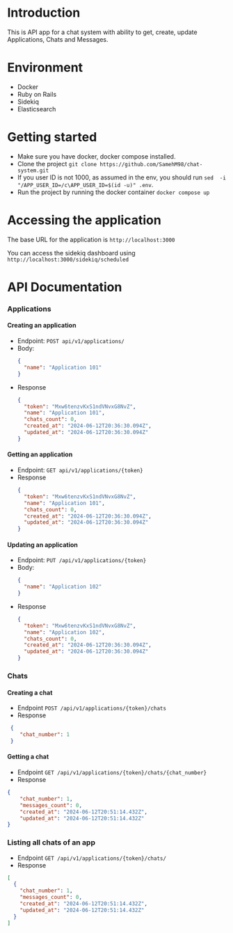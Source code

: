 # Introduction

This is API app for a chat system with ability to get, create, update Applications, Chats and Messages.

# Environment

- Docker
- Ruby on Rails
- Sidekiq
- Elasticsearch

# Getting started

  - Make sure you have docker, docker compose installed.
  - Clone the project ` git clone https://github.com/SamehM98/chat-system.git `
  - If you user ID is not 1000, as assumed in the env, you should run ``` sed  -i "/APP_USER_ID=/c\APP_USER_ID=$(id -u)" .env ```.
  - Run the project by running the docker container ` docker compose up `

# Accessing the application

  The base URL for the application is ` http://localhost:3000 `

  You can access the sidekiq dashboard using ` http://localhost:3000/sidekiq/scheduled `

# API Documentation

### Applications
#### Creating an application

- Endpoint: `POST api/v1/applications/`
- Body:
  ```json
  {
    "name": "Application 101"
  }
  ```
- Response
  ```json
  {
    "token": "Mxw6tenzvKxS1ndVNvxG8NvZ",
    "name": "Application 101",
    "chats_count": 0,
    "created_at": "2024-06-12T20:36:30.094Z",
    "updated_at": "2024-06-12T20:36:30.094Z"
  }
  ```
#### Getting an application

- Endpoint: `GET api/v1/applications/{token}`
- Response
  ```json
  {
    "token": "Mxw6tenzvKxS1ndVNvxG8NvZ",
    "name": "Application 101",
    "chats_count": 0,
    "created_at": "2024-06-12T20:36:30.094Z",
    "updated_at": "2024-06-12T20:36:30.094Z"
  }
  ```

#### Updating an application

- Endpoint: `PUT /api/v1/applications/{token}`
- Body:
  ```json
  {
    "name": "Application 102"
  }
  ```
- Response
  ```json
  {
    "token": "Mxw6tenzvKxS1ndVNvxG8NvZ",
    "name": "Application 102",
    "chats_count": 0,
    "created_at": "2024-06-12T20:36:30.094Z",
    "updated_at": "2024-06-12T20:36:30.094Z"
  }
  ```

### Chats
#### Creating a chat

- Endpoint `POST /api/v1/applications/{token}/chats`
- Response
```json
 {
    "chat_number": 1
 }
````

#### Getting a chat
- Endpoint ` GET /api/v1/applications/{token}/chats/{chat_number} `
- Response
```json
{
    "chat_number": 1,
    "messages_count": 0,
    "created_at": "2024-06-12T20:51:14.432Z",
    "updated_at": "2024-06-12T20:51:14.432Z"
}
```

### Listing all chats of an app
- Endpoint ` GET /api/v1/applications/{token}/chats/ `
- Response
```json
[
  {
    "chat_number": 1,
    "messages_count": 0,
    "created_at": "2024-06-12T20:51:14.432Z",
    "updated_at": "2024-06-12T20:51:14.432Z"
  }
]

